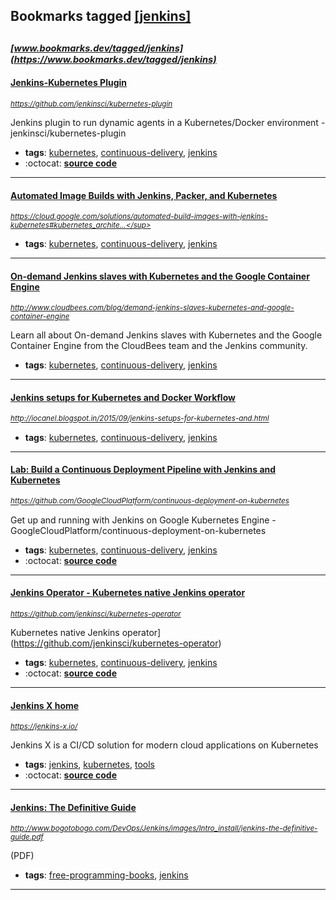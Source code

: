 ## Bookmarks tagged [[jenkins]](https://www.bookmarks.dev/search?q=[jenkins])

_<sup><sup>[www.bookmarks.dev/tagged/jenkins](https://www.bookmarks.dev/tagged/jenkins)</sup></sup>_
---
#### [Jenkins-Kubernetes Plugin](https://github.com/jenkinsci/kubernetes-plugin)
_<sup>https://github.com/jenkinsci/kubernetes-plugin</sup>_

Jenkins plugin to run dynamic agents in a Kubernetes/Docker environment - jenkinsci/kubernetes-plugin
* **tags**: [kubernetes](../tagged/kubernetes.md), [continuous-delivery](../tagged/continuous-delivery.md), [jenkins](../tagged/jenkins.md)
* :octocat: **[source code](https://github.com/jenkinsci/kubernetes-plugin)**
---
#### [Automated Image Builds with Jenkins, Packer, and Kubernetes](https://cloud.google.com/solutions/automated-build-images-with-jenkins-kubernetes#kubernetes_architecture)
_<sup>https://cloud.google.com/solutions/automated-build-images-with-jenkins-kubernetes#kubernetes_archite...</sup>_

* **tags**: [kubernetes](../tagged/kubernetes.md), [continuous-delivery](../tagged/continuous-delivery.md), [jenkins](../tagged/jenkins.md)
---
#### [On-demand Jenkins slaves with Kubernetes and the Google Container Engine](http://www.cloudbees.com/blog/demand-jenkins-slaves-kubernetes-and-google-container-engine)
_<sup>http://www.cloudbees.com/blog/demand-jenkins-slaves-kubernetes-and-google-container-engine</sup>_

Learn all about On-demand Jenkins slaves with Kubernetes and the Google Container Engine from the CloudBees team and the Jenkins community.
* **tags**: [kubernetes](../tagged/kubernetes.md), [continuous-delivery](../tagged/continuous-delivery.md), [jenkins](../tagged/jenkins.md)
---
#### [Jenkins setups for Kubernetes and Docker Workflow](http://iocanel.blogspot.in/2015/09/jenkins-setups-for-kubernetes-and.html)
_<sup>http://iocanel.blogspot.in/2015/09/jenkins-setups-for-kubernetes-and.html</sup>_

* **tags**: [kubernetes](../tagged/kubernetes.md), [continuous-delivery](../tagged/continuous-delivery.md), [jenkins](../tagged/jenkins.md)
---
#### [Lab: Build a Continuous Deployment Pipeline with Jenkins and Kubernetes](https://github.com/GoogleCloudPlatform/continuous-deployment-on-kubernetes)
_<sup>https://github.com/GoogleCloudPlatform/continuous-deployment-on-kubernetes</sup>_

Get up and running with Jenkins on Google Kubernetes Engine - GoogleCloudPlatform/continuous-deployment-on-kubernetes
* **tags**: [kubernetes](../tagged/kubernetes.md), [continuous-delivery](../tagged/continuous-delivery.md), [jenkins](../tagged/jenkins.md)
* :octocat: **[source code](https://github.com/GoogleCloudPlatform/continuous-deployment-on-kubernetes)**
---
#### [Jenkins Operator - Kubernetes native Jenkins operator](https://github.com/jenkinsci/kubernetes-operator)
_<sup>https://github.com/jenkinsci/kubernetes-operator</sup>_

Kubernetes native Jenkins operator](https://github.com/jenkinsci/kubernetes-operator)
* **tags**: [kubernetes](../tagged/kubernetes.md), [continuous-delivery](../tagged/continuous-delivery.md), [jenkins](../tagged/jenkins.md)
* :octocat: **[source code](https://github.com/jenkinsci/kubernetes-operator)**
---
#### [Jenkins X home](https://jenkins-x.io/)
_<sup>https://jenkins-x.io/</sup>_

Jenkins X is a CI/CD solution for modern cloud applications on Kubernetes
* **tags**: [jenkins](../tagged/jenkins.md), [kubernetes](../tagged/kubernetes.md), [tools](../tagged/tools.md)
* :octocat: **[source code](https://github.com/jenkins-x/jx)**
---
#### [Jenkins: The Definitive Guide](http://www.bogotobogo.com/DevOps/Jenkins/images/Intro_install/jenkins-the-definitive-guide.pdf)
_<sup>http://www.bogotobogo.com/DevOps/Jenkins/images/Intro_install/jenkins-the-definitive-guide.pdf</sup>_

(PDF)
* **tags**: [free-programming-books](../tagged/free-programming-books.md), [jenkins](../tagged/jenkins.md)
---
